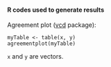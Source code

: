 #### R codes used to generate results 

Agreement plot ([vcd](https://cran.r-project.org/web/packages/vcd/vcd.pdf) package): 

``` {r} 
myTable <- table(x, y)
agreementplot(myTable)
```

`x` and `y` are vectors. 
